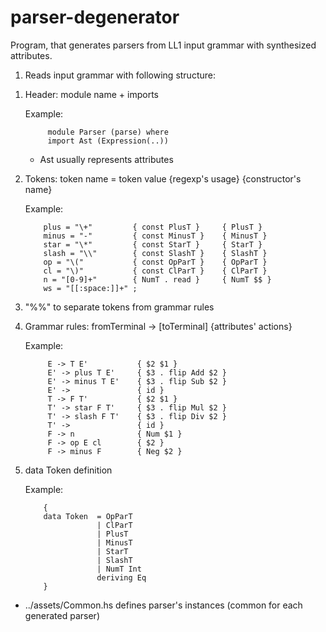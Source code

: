 # parser-degenerator

Program, that generates parsers from LL1 input grammar with synthesized attributes.

1. Reads input grammar with following structure:

  1) Header: module name + imports
  
     Example: 
     
              module Parser (parse) where
              import Ast (Expression(..))
     
     * Ast usually represents attributes
    
  2) Tokens: token name = token value {regexp's usage} {constructor's name}
  
     Example:
     
             plus = "\+"         { const PlusT }     { PlusT }
             minus = "-"         { const MinusT }    { MinusT }
             star = "\*"         { const StarT }     { StarT }
             slash = "\\"        { const SlashT }    { SlashT }
             op = "\("           { const OpParT }    { OpParT }
             cl = "\)"           { const ClParT }    { ClParT }
             n = "[0-9]+"        { NumT . read }     { NumT $$ }
             ws = "[[:space:]]+" ; 
    
  3) "%%" to separate tokens from grammar rules
  
  4) Grammar rules: fromTerminal -> [toTerminal]  {attributes' actions}
              
     Example:
     
              E -> T E'           { $2 $1 }
              E' -> plus T E'     { $3 . flip Add $2 }
              E' -> minus T E'    { $3 . flip Sub $2 }
              E' ->               { id }
              T -> F T'           { $2 $1 }
              T' -> star F T'     { $3 . flip Mul $2 }
              T' -> slash F T'    { $3 . flip Div $2 }
              T' ->               { id }
              F -> n              { Num $1 }
              F -> op E cl        { $2 }
              F -> minus F        { Neg $2 }
              
   5) data Token definition
   
      Example:
      
              {
              data Token  = OpParT
                          | ClParT
                          | PlusT
                          | MinusT
                          | StarT
                          | SlashT
                          | NumT Int
                          deriving Eq
              }
              
 * ../assets/Common.hs defines parser's instances (common for each generated parser) 
             
